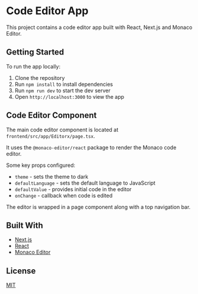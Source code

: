 # Code Editor App

This project contains a code editor app built with React, Next.js and Monaco Editor.

## Getting Started

To run the app locally:

1. Clone the repository
2. Run `npm install` to install dependencies
3. Run `npm run dev` to start the dev server
4. Open `http://localhost:3000` to view the app

## Code Editor Component

The main code editor component is located at `frontend/src/app/Editorx/page.tsx`. 

It uses the `@monaco-editor/react` package to render the Monaco code editor.

Some key props configured:

- `theme` - sets the theme to dark
- `defaultLanguage` - sets the default language to JavaScript
- `defaultValue` - provides initial code in the editor
- `onChange` - callback when code is edited

The editor is wrapped in a page component along with a top navigation bar.

## Built With

- [Next.js](https://nextjs.org/)
- [React](https://reactjs.org/) 
- [Monaco Editor](https://microsoft.github.io/monaco-editor/)

## License

[MIT](https://choosealicense.com/licenses/mit/)